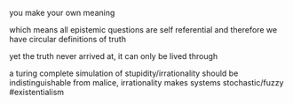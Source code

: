 you make your own meaning

which means all epistemic questions are self referential and therefore we have circular definitions of truth

yet the truth never arrived at, it can only be lived through

a turing complete simulation of stupidity/irrationality should be indistinguishable from malice, irrationality makes systems stochastic/fuzzy #existentialism
